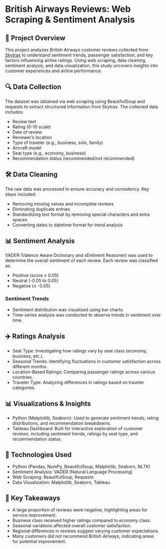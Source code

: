 # British Airways Reviews: Web Scraping &amp; Sentiment Analysis

## 📌 Project Overview
This project analyzes British Airways customer reviews collected from [Skytrax](https://www.airlinequality.com/) to understand sentiment trends, passenger satisfaction, and key factors influencing airline ratings. Using web scraping, data cleaning, sentiment analysis, and data visualization, this study uncovers insights into customer experiences and airline performance.

## 🔍 Data Collection
The dataset was obtained via web scraping using BeautifulSoup and requests to extract structured information from Skytrax. The collected data includes:

- Review text
- Rating (0-10 scale)
- Date of review
- Reviewer’s location
- Type of traveler (e.g., business, solo, family)
- Aircraft model
- Seat type (e.g., economy, business)
- Recommendation status (recommended/not recommended)

## 🛠️ Data Cleaning
The raw data was processed to ensure accuracy and consistency. Key steps included:

- Removing missing values and incomplete reviews
- Eliminating duplicate entries
- Standardizing text format by removing special characters and extra spaces
- Converting dates to datetime format for trend analysis
  
## 📊 Sentiment Analysis
VADER (Valence Aware Dictionary and sEntiment Reasoner) was used to determine the overall sentiment of each review. Each review was classified as:

- Positive (score ≥ 0.05)
- Neutral (-0.05 to 0.05)
- Negative (≤ -0.05)

### Sentiment Trends
- Sentiment distribution was visualized using bar charts.
- Time-series analysis was conducted to observe trends in sentiment over time.

## ✈️ Ratings Analysis
- Seat Type: Investigating how ratings vary by seat class (economy, business, etc.).
- Seasonal Trends: Identifying fluctuations in customer satisfaction across different months.
- Location-Based Ratings: Comparing passenger ratings across various countries.
- Traveler Type: Analyzing differences in ratings based on traveler categories.

## 📊 Visualizations & Insights
- Python (Matplotlib, Seaborn): Used to generate sentiment trends, rating distributions, and recommendation breakdowns.
- Tableau Dashboard: Built for interactive exploration of customer reviews, including sentiment trends, ratings by seat type, and recommendation status.

## 🚀 Technologies Used
- Python (Pandas, NumPy, BeautifulSoup, Matplotlib, Seaborn, NLTK)
- Sentiment Analysis: VADER (Natural Language Processing)
- Web Scraping: BeautifulSoup, Requests
- Data Visualization: Matplotlib, Seaborn, Tableau
  
## 📌 Key Takeaways
- A large proportion of reviews were negative, highlighting areas for service improvement.
- Business class received higher ratings compared to economy class.
- Seasonal variations affected overall customer satisfaction.
- Regional differences in reviews suggest varying customer expectations.
- Many customers did not recommend British Airways, indicating areas for potential improvement.

